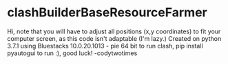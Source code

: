 # clashBuilderBaseResourceFarmer
Hi, note that you will have to adjust all positions (x,y coordinates) to fit your computer screen, as this code isn't adaptable (I'm lazy.)
Created on python 3.7.1 using Bluestacks 10.0.20.1013 - pie 64 bit to run clash, pip install pyautogui to run :), good luck!
-codytwotimes
